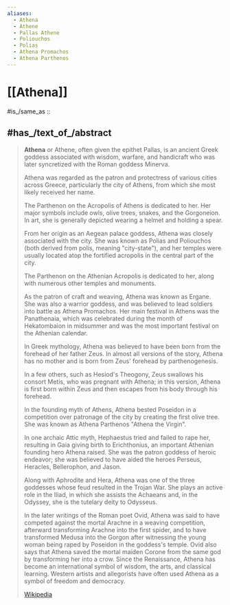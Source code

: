 ```yaml
---
aliases:
  - Athena
  - Athene
  - Pallas Athene
  - Poliouchos
  - Polias
  - Athena Promachos
  - Athena Parthenos
---
```


# [[Athena]] 

#is_/same_as :: 

## #has_/text_of_/abstract 

> **Athena** or Athene, often given the epithet Pallas, is an ancient Greek goddess 
> associated with wisdom, warfare, and handicraft 
> who was later syncretized with the Roman goddess Minerva. 
> 
> Athena was regarded as the patron and protectress of various cities across Greece, 
> particularly the city of Athens, from which she most likely received her name. 
> 
> The Parthenon on the Acropolis of Athens is dedicated to her. 
> Her major symbols include owls, olive trees, snakes, and the Gorgoneion. 
> In art, she is generally depicted wearing a helmet and holding a spear.
>
> From her origin as an Aegean palace goddess, Athena was closely associated with the city. 
> She was known as Polias and Poliouchos (both derived from polis, meaning "city-state"), 
> and her temples were usually located atop the fortified acropolis in the central part of the city. 
> 
> The Parthenon on the Athenian Acropolis is dedicated to her, 
> along with numerous other temples and monuments. 
> 
> As the patron of craft and weaving, Athena was known as Ergane. 
> She was also a warrior goddess, and was believed to lead soldiers into battle as Athena Promachos. 
> Her main festival in Athens was the Panathenaia, 
> which was celebrated during the month of Hekatombaion in midsummer 
> and was the most important festival on the Athenian calendar.
>
> In Greek mythology, Athena was believed to have been born from the forehead of her father Zeus. 
> In almost all versions of the story, Athena has no mother 
> and is born from Zeus' forehead by parthenogenesis. 
> 
> In a few others, such as Hesiod's Theogony, Zeus swallows his consort Metis, 
> who was pregnant with Athena; 
> in this version, Athena is first born within Zeus and then escapes from his body through his forehead. 
> 
> In the founding myth of Athens, Athena bested Poseidon 
> in a competition over patronage of the city by creating the first olive tree. 
> She was known as Athena Parthenos "Athena the Virgin". 
> 
> In one archaic Attic myth, Hephaestus tried and failed to rape her, 
> resulting in Gaia giving birth to Erichthonius, an important Athenian founding hero Athena raised. 
> She was the patron goddess of heroic endeavor; 
> she was believed to have aided the heroes Perseus, Heracles, Bellerophon, and Jason. 
> 
> Along with Aphrodite and Hera, Athena was one of 
> the three goddesses whose feud resulted in the Trojan War. 
> She plays an active role in the Iliad, in which she assists the Achaeans 
> and, in the Odyssey, she is the tutelary deity to Odysseus.
>
> In the later writings of the Roman poet Ovid, Athena was said to have competed against the mortal Arachne in a weaving competition, afterward transforming Arachne into the first spider, and to have transformed Medusa into the Gorgon after witnessing the young woman being raped by Poseidon in the goddess's temple. Ovid also says that Athena saved the mortal maiden Corone from the same god by transforming her into a crow. Since the Renaissance, Athena has become an international symbol of wisdom, the arts, and classical learning. Western artists and allegorists have often used Athena as a symbol of freedom and democracy.
>
> [Wikipedia](https://en.wikipedia.org/wiki/Athena)